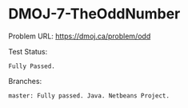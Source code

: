 # DMOJ-7-TheOddNumber

Problem URL:
    https://dmoj.ca/problem/odd
    
Test Status:
    
    Fully Passed.
    
Branches:

    master: Fully passed. Java. Netbeans Project.
    
